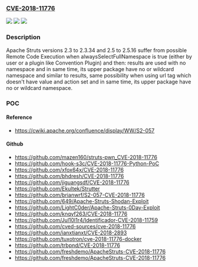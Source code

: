 ### [CVE-2018-11776](https://cve.mitre.org/cgi-bin/cvename.cgi?name=CVE-2018-11776)
![](https://img.shields.io/static/v1?label=Product&message=Apache%20Struts&color=blue)
![](https://img.shields.io/static/v1?label=Version&message=n%2Fa&color=blue)
![](https://img.shields.io/static/v1?label=Vulnerability&message=Remote%20Code%20Execution&color=brighgreen)

### Description

Apache Struts versions 2.3 to 2.3.34 and 2.5 to 2.5.16 suffer from possible Remote Code Execution when alwaysSelectFullNamespace is true (either by user or a plugin like Convention Plugin) and then: results are used with no namespace and in same time, its upper package have no or wildcard namespace and similar to results, same possibility when using url tag which doesn't have value and action set and in same time, its upper package have no or wildcard namespace.

### POC

#### Reference
- https://cwiki.apache.org/confluence/display/WW/S2-057

#### Github
- https://github.com/mazen160/struts-pwn_CVE-2018-11776
- https://github.com/hook-s3c/CVE-2018-11776-Python-PoC
- https://github.com/xfox64x/CVE-2018-11776
- https://github.com/bhdresh/CVE-2018-11776
- https://github.com/jiguangsdf/CVE-2018-11776
- https://github.com/Ekultek/Strutter
- https://github.com/brianwrf/S2-057-CVE-2018-11776
- https://github.com/649/Apache-Struts-Shodan-Exploit
- https://github.com/LightC0der/Apache-Struts-0Day-Exploit
- https://github.com/knqyf263/CVE-2018-11776
- https://github.com/Jul10l1r4/Identificador-CVE-2018-11759
- https://github.com/cved-sources/cve-2018-11776
- https://github.com/ianxtianxt/CVE-2018-2893
- https://github.com/tuxotron/cve-2018-11776-docker
- https://github.com/trbpnd/CVE-2018-11776
- https://github.com/freshdemo/ApacheStruts-CVE-2018-11776
- https://github.com/freshdemo/ApacheStruts-CVE-2018-11776

